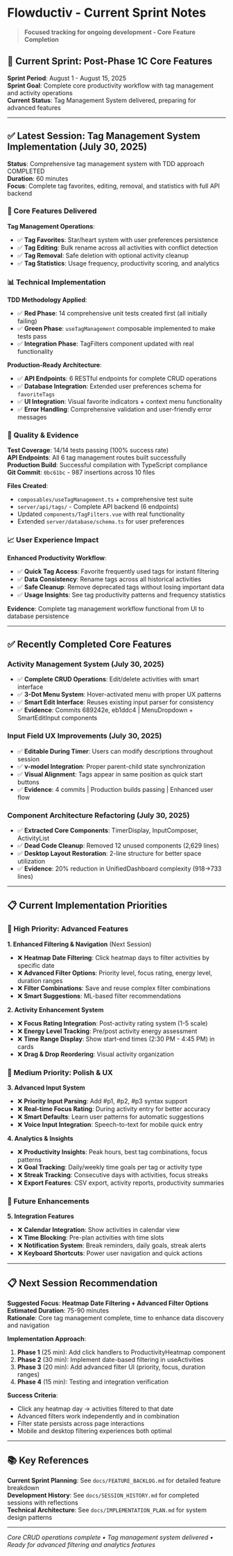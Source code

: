 # Flowductiv - Current Sprint Notes

> **Focused tracking for ongoing development - Core Feature Completion**

## 🎯 **Current Sprint: Post-Phase 1C Core Features**

**Sprint Period**: August 1 - August 15, 2025  
**Sprint Goal**: Complete core productivity workflow with tag management and activity operations  
**Current Status**: Tag Management System delivered, preparing for advanced features

---

## ✅ **Latest Session: Tag Management System Implementation (July 30, 2025)**

**Status**: Comprehensive tag management system with TDD approach COMPLETED  
**Duration**: 60 minutes  
**Focus**: Complete tag favorites, editing, removal, and statistics with full API backend

### **🎯 Core Features Delivered**

**Tag Management Operations**:
- ✅ **Tag Favorites**: Star/heart system with user preferences persistence
- ✅ **Tag Editing**: Bulk rename across all activities with conflict detection
- ✅ **Tag Removal**: Safe deletion with optional activity cleanup
- ✅ **Tag Statistics**: Usage frequency, productivity scoring, and analytics

### **📊 Technical Implementation**

**TDD Methodology Applied**:
- ✅ **Red Phase**: 14 comprehensive unit tests created first (all initially failing)
- ✅ **Green Phase**: `useTagManagement` composable implemented to make tests pass
- ✅ **Integration Phase**: TagFilters component updated with real functionality

**Production-Ready Architecture**:
- ✅ **API Endpoints**: 6 RESTful endpoints for complete CRUD operations
- ✅ **Database Integration**: Extended user preferences schema for `favoriteTags`
- ✅ **UI Integration**: Visual favorite indicators + context menu functionality
- ✅ **Error Handling**: Comprehensive validation and user-friendly error messages

### **🔧 Quality & Evidence**

**Test Coverage**: 14/14 tests passing (100% success rate)  
**API Endpoints**: All 6 tag management routes built successfully  
**Production Build**: Successful compilation with TypeScript compliance  
**Git Commit**: `0bc61bc` - 987 insertions across 10 files

**Files Created**:
- `composables/useTagManagement.ts` + comprehensive test suite
- `server/api/tags/` - Complete API backend (6 endpoints)
- Updated `components/TagFilters.vue` with real functionality
- Extended `server/database/schema.ts` for user preferences

### **📈 User Experience Impact**

**Enhanced Productivity Workflow**:
- ✅ **Quick Tag Access**: Favorite frequently used tags for instant filtering
- ✅ **Data Consistency**: Rename tags across all historical activities
- ✅ **Safe Cleanup**: Remove deprecated tags without losing important data
- ✅ **Usage Insights**: See tag productivity patterns and frequency statistics

**Evidence**: Complete tag management workflow functional from UI to database persistence

---

## ✅ **Recently Completed Core Features**

### **Activity Management System (July 30, 2025)**
- ✅ **Complete CRUD Operations**: Edit/delete activities with smart interface
- ✅ **3-Dot Menu System**: Hover-activated menu with proper UX patterns
- ✅ **Smart Edit Interface**: Reuses existing input parser for consistency
- ✅ **Evidence**: Commits 689242e, eb1ddc4 | MenuDropdown + SmartEditInput components

### **Input Field UX Improvements (July 30, 2025)**
- ✅ **Editable During Timer**: Users can modify descriptions throughout session
- ✅ **v-model Integration**: Proper parent-child state synchronization
- ✅ **Visual Alignment**: Tags appear in same position as quick start buttons
- ✅ **Evidence**: 4 commits | Production builds passing | Enhanced user flow

### **Component Architecture Refactoring (July 30, 2025)**
- ✅ **Extracted Core Components**: TimerDisplay, InputComposer, ActivityList
- ✅ **Dead Code Cleanup**: Removed 12 unused components (2,629 lines)
- ✅ **Desktop Layout Restoration**: 2-line structure for better space utilization
- ✅ **Evidence**: 20% reduction in UnifiedDashboard complexity (918→733 lines)

---

## 📋 **Current Implementation Priorities**

### **🎯 High Priority: Advanced Features** 

**1. Enhanced Filtering & Navigation** (Next Session)
- ❌ **Heatmap Date Filtering**: Click heatmap days to filter activities by specific date
- ❌ **Advanced Filter Options**: Priority level, focus rating, energy level, duration ranges
- ❌ **Filter Combinations**: Save and reuse complex filter combinations
- ❌ **Smart Suggestions**: ML-based filter recommendations

**2. Activity Enhancement System**
- ❌ **Focus Rating Integration**: Post-activity rating system (1-5 scale)
- ❌ **Energy Level Tracking**: Pre/post activity energy assessment
- ❌ **Time Range Display**: Show start-end times (2:30 PM - 4:45 PM) in cards
- ❌ **Drag & Drop Reordering**: Visual activity organization

### **🎨 Medium Priority: Polish & UX**

**3. Advanced Input System**
- ❌ **Priority Input Parsing**: Add #p1, #p2, #p3 syntax support
- ❌ **Real-time Focus Rating**: During activity entry for better accuracy
- ❌ **Smart Defaults**: Learn user patterns for automatic suggestions
- ❌ **Voice Input Integration**: Speech-to-text for mobile quick entry

**4. Analytics & Insights**
- ❌ **Productivity Insights**: Peak hours, best tag combinations, focus patterns
- ❌ **Goal Tracking**: Daily/weekly time goals per tag or activity type
- ❌ **Streak Tracking**: Consecutive days with activities, focus streaks
- ❌ **Export Features**: CSV export, activity reports, productivity summaries

### **🔧 Future Enhancements**

**5. Integration Features**
- ❌ **Calendar Integration**: Show activities in calendar view
- ❌ **Time Blocking**: Pre-plan activities with time slots
- ❌ **Notification System**: Break reminders, daily goals, streak alerts
- ❌ **Keyboard Shortcuts**: Power user navigation and quick actions

---

## **📋 Next Session Recommendation**

**Suggested Focus**: **Heatmap Date Filtering + Advanced Filter Options**  
**Estimated Duration**: 75-90 minutes  
**Rationale**: Core tag management complete, time to enhance data discovery and navigation

**Implementation Approach**:
1. **Phase 1** (25 min): Add click handlers to ProductivityHeatmap component
2. **Phase 2** (30 min): Implement date-based filtering in useActivities
3. **Phase 3** (20 min): Add advanced filter UI (priority, focus, duration ranges)
4. **Phase 4** (15 min): Testing and integration verification

**Success Criteria**:
- Click any heatmap day → activities filtered to that date
- Advanced filters work independently and in combination
- Filter state persists across page interactions
- Mobile and desktop filtering experiences both optimal

---

## 📚 **Key References**

**Current Sprint Planning**: See `docs/FEATURE_BACKLOG.md` for detailed feature breakdown  
**Development History**: See `docs/SESSION_HISTORY.md` for completed sessions with reflections  
**Technical Architecture**: See `docs/IMPLEMENTATION_PLAN.md` for system design patterns

---

*Core CRUD operations complete • Tag management system delivered • Ready for advanced filtering and analytics features*